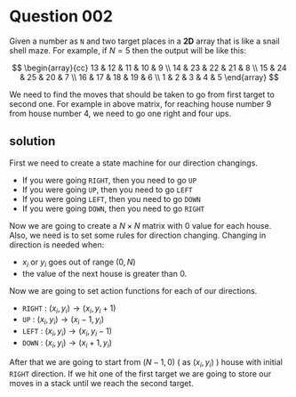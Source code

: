 # Question 002

Given a number as ```N``` and two target places in a __2D__ array that is like
a snail shell maze. For example, if $N = 5$ then the output will be like this:

$$
\begin{array}{cc}
  13 & 12 & 11 & 10 & 9 \\
  14 & 23 & 22 & 21 & 8 \\
  15 & 24 & 25 & 20 & 7 \\
  16 & 17 & 18 & 19 & 6 \\
  1 & 2 & 3 & 4 & 5
\end{array}
$$

We need to find the moves that should be taken to go from first target to second one.
For example in above matrix, for reaching house number 9 from house number 4, we
need to go one right and four ups.

## solution

First we need to create a state machine for our direction changings.

- If you were going ```RIGHT```, then you need to go ```UP```
- If you were going ```UP```, then you need to go ```LEFT```
- If you were going ```LEFT```, then you need to go ```DOWN```
- If you were going ```DOWN```, then you need to go ```RIGHT```

Now we are going to create a $N \times N$ matrix with 0 value for each house.
Also, we need is to set some rules for direction changing. Changing in direction is needed
when:

- $x_i$ or $y_i$ goes out of range $(0,N)$
- the value of the next house is greater than 0.

Now we are going to set action functions for each of our directions.

- ```RIGHT``` : $(x_i, y_i) \to (x_i, y_i + 1)$
- ```UP``` : $(x_i, y_i) \to (x_i - 1, y_i)$
- ```LEFT``` : $(x_i, y_i) \to (x_i, y_i - 1)$
- ```DOWN``` : $(x_i, y_i) \to (x_i + 1, y_i)$

After that we are going to start from $(N-1,0)$ ( as $(x_i, y_i)$ ) house with initial ```RIGHT```
direction. If we hit one of the first target we are going to store our moves in a stack until
we reach the second target.
